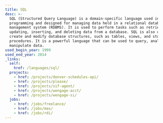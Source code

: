 ```yaml
---
title: SQL
desc: >-
  SQL (Structured Query Language) is a domain-specific language used in
  programming and designed for managing data held in a relational database
  management system (RDBMS). It is used to perform tasks such as retrieving,
  updating, inserting, and deleting data from a database. SQL is also used to
  create and modify database structures, such as tables, views, and stored
  procedures. It is a powerful language that can be used to query, analyze, and
  manipulate data.
used_begin_year: 1999
used_end_year: 2014
_links:
  self:
    href: /languages/sql/
  projects:
    - href: /projects/denver-schedules-api/
    - href: /projects/please/
    - href: /projects/sif-agent/
    - href: /projects/wengage-acct/
    - href: /projects/wengage-si/
  jobs:
    - href: /jobs/freelance/
    - href: /jobs/mas/
    - href: /jobs/rdi/
---
```

